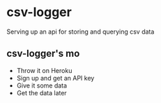 csv-logger
============
Serving up an api for storing and querying csv data


csv-logger's mo
----------------
* Throw it on Heroku
* Sign up and get an API key
* Give it some data
* Get the data later

